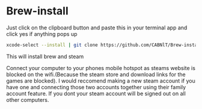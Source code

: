 # Brew-install

Just click on the clipboard button and paste this in your terminal app and click yes if anything pops up
```bash
xcode-select --install | git clone https://github.com/CABNlT/Brew-install.git | sh ~/Brew-install/install_homebrew.sh
```
This will install brew and steam

Connect your computer to your phones mobile hotspot as steams website is blocked on the wifi.(Because the steam store and download links for the games are blocked). I would reccomend making a new steam account if you have one and connecting those two accounts together using their family account feature. If you dont your steam account will be signed out on all other computers.
